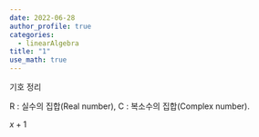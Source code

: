 ```yaml
---
date: 2022-06-28
author_profile: true
categories:
  - linearAlgebra
title: "1"
use_math: true
---
```


기호 정리

R : 실수의 집합(Real number), C : 복소수의 집합(Complex number).

$x+1$
